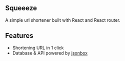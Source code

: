 ## Squeeeze

A simple url shortener built with React and React router.

## Features

- Shortening URL in 1 click
- Database & API powered by [jsonbox](https://jsonbox.io/)
